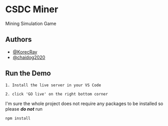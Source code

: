 
# CSDC Miner

Mining Simulation Game


## Authors

- [@KorecRay](https://github.com/KorecRay)
- [@chaidog2020](https://github.com/chaidog2020)


## Run the Demo

    1. Install the live server in your VS Code

    2. click 'GO live' on the right bottom corner

I'm sure the whole project does not require any packages to be installed
so please ***do not*** run 
```bash
npm install
```
